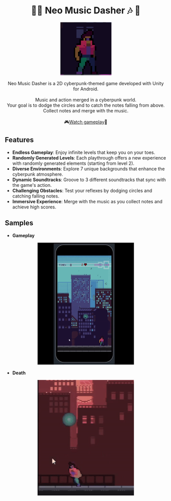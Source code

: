 
<h1 align="center"> 🌆🎶 Neo Music Dasher 🎶 🌆 </h1>

<p align="center">
  <img src="Assets/01 Prefabs/UI/icon.png" alt="icon" class="icon">
</p>

<p align="center">
  Neo Music Dasher is a 2D cyberpunk-themed game developed with Unity for Android. <br><br>
  Music and action merged in a cyberpunk world. <br>
  Your goal is to dodge the circles and to catch the notes falling from above. <br> Collect notes and merge with the music.<br><br>
  🎮<a href="https://www.youtube.com/watch?v=XTPCDNwIbiM&list=PLIlj4TqlPMCFIKQqROQ9LQ8wLoZUktVDC">Watch gameplay</a>🎥
</p>

## Features

- **Endless Gameplay**: Enjoy infinite levels that keep you on your toes.
- **Randomly Generated Levels**: Each playthrough offers a new experience with randomly generated elements (starting from level 2).
- **Diverse Environments**: Explore 7 unique backgrounds that enhance the cyberpunk atmosphere.
- **Dynamic Soundtracks**: Groove to 3 different soundtracks that sync with the game's action.
- **Challenging Obstacles**: Test your reflexes by dodging circles and catching falling notes.
- **Immersive Experience**: Merge with the music as you collect notes and achieve high scores.

## Samples
- **Gameplay**
<p align="center">
  <img src="Videos/gameplay.gif" alt="icon" class="icon" width="300">
</p>

- **Death**
<p align="center">
  <img src="Videos/death.gif" alt="icon" class="icon" width="300">
</p>
